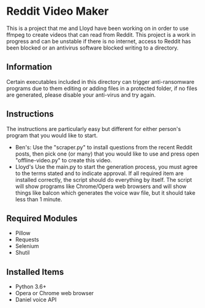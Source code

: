 # Reddit Video Maker
This is a project that me and Lloyd have been working on in order to use ffmpeg to create videos that can read from Reddit. This project is a work in progress and can be unstable if there is no internet, access to Reddit has been blocked or an antivirus software blocked writing to a directory.

## Information
Certain executables included in this directory can trigger anti-ransomware programs due to them editing or adding files in a protected folder, if no files are generated, please disable your anti-virus and try again.

## Instructions
The instructions are particularly easy but different for either person's program that you would like to start.
* Ben's: Use the "scraper.py" to install questions from the recent Reddit posts, then pick one (or many) that you would like to use and press open "offline-video.py" to create this video.
* Lloyd's Use the main.py to start the generation process, you must agree to the terms stated and to indicate approval. If all required item are installed correctly, the script should do everything by itself. The script will show programs like Chrome/Opera web browsers and will show things like balcon which generates the voice wav file, but it should take less than 1 minute.

## Required Modules
* Pillow
* Requests
* Selenium
* Shutil

## Installed Items
* Python 3.6+
* Opera or Chrome web browser
* Daniel voice API
